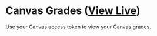 # Canvas Grades ([View Live](https://vlc.vercel.app))

Use your Canvas access token to view your Canvas grades.
